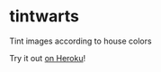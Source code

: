 # tintwarts
Tint images according to house colors

Try it out [on Heroku](https://tintwarts.herokuapp.com/)!

